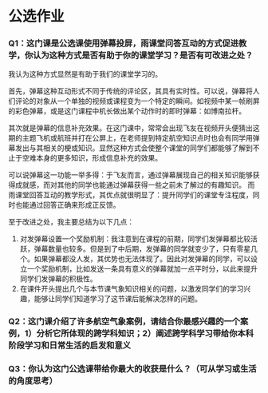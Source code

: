# 公选作业

### Q1：这门课是公选课使用弹幕投屏，雨课堂问答互动的方式促进教学，你认为这种方式是否有助于你的课堂学习？是否有可改进之处？
我认为这种方式显然是有助于我们的课堂学习的。

首先，弹幕这种互动形式不同于传统的评论区，其具有实时性。可以说，弹幕将人们评论的对象从一个单独的视频或课程变为一个特定的瞬间。如视频中某一帧刷屏的彩色弹幕，或是这门课程中机长做出某个动作时的即时弹幕：如博南拉杆。

其次就是弹幕的信息补充效果。在这门课中，常常会出现飞友在视频开头便猜出这期的主题飞机或航班并打在公屏上，在老师提到特定航空知识点时也会有同学用弹幕发出与其相关的梗或知识。显然这种方式会使整个课堂的同学们都能够了解到不止于空难本身的更多知识，形成信息补充的效果。

可以说弹幕这一功能一举多得：于飞友而言，通过弹幕展现自己的相关知识能够获得成就感，而对其他的同学也能通过弹幕获得一些之前未了解过的有趣知识。
而雨课堂回答互动的教学形式，其优点就很明显了：提升同学们的课堂专注程度，同时也能通过回答正确来形成正反馈。

至于改进之处，我主要总结为以下几点：

1. 对发弹幕设置一个奖励机制：我注意到在课程的前期，同学们发弹幕都比较活跃，弹幕数量也较多。但是到了中后期，发弹幕的同学就变少了，只有零星几个。如果弹幕都没人发，其优势也无法体现了。因此对发弹幕的同学，可以设立一个奖励机制，比如发送一条具有意义的弹幕就加一点平时分，以此来提升同学们发弹幕的积极性。
2. 在课件开头提出几个与本节课气象知识相关的问题，以激发同学们的学习兴趣，能够让同学们知道学习了这节课后能解决怎样的问题。

### Q2：这门课介绍了许多航空气象案例，请结合你最感兴趣的一个案例，1）分析它所体现的跨学科知识；2）阐述跨学科学习带给你本科阶段学习和日常生活的启发和意义



### Q3：你认为这门公选课带给你最大的收获是什么？（可从学习或生活的角度思考）

